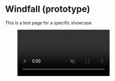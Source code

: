 # Windfall (prototype)

This is a test page for a specific showcase

<figure class="video_container">
  <video autoplay muted loop>
    <source src="./WindfallItchTrailer.mp4" type="video/mp4">
  </video>
</figure>